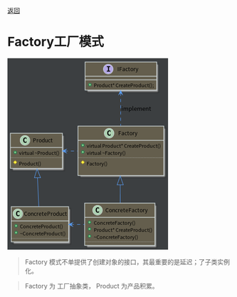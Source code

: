 [返回](../../README.md)

# Factory工厂模式

![UML](../../out/Creational_model/Factory/Factory/Factory.png)

> Factory 模式不单提供了创建对象的接口，其最重要的是延迟；了子类实例化。

> Factory 为 工厂抽象类， Product 为产品积累。